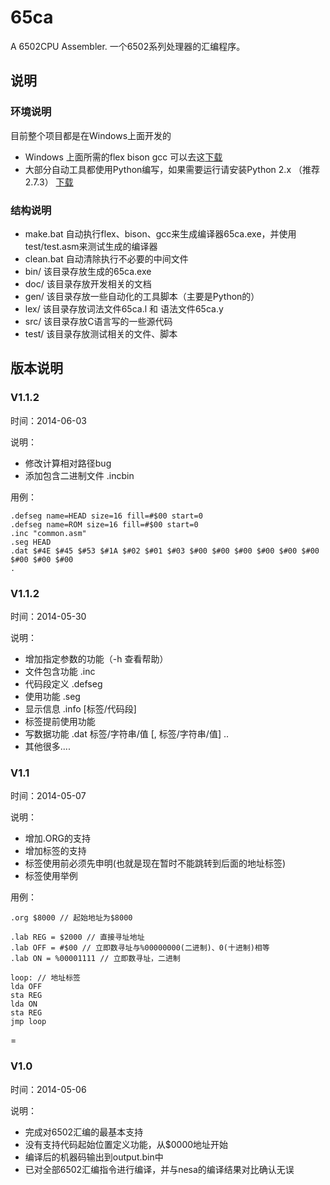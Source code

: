 # 65ca
A 6502CPU Assembler.
一个6502系列处理器的汇编程序。

## 说明

### 环境说明
目前整个项目都是在Windows上面开发的

* Windows 上面所需的flex bison gcc 可以去这[下载](http://pan.baidu.com/s/1hqHt4OG)
* 大部分自动工具都使用Python编写，如果需要运行请安装Python 2.x （推荐2.7.3） [下载](https://www.python.org/downloads/)
 
### 结构说明

* make.bat 自动执行flex、bison、gcc来生成编译器65ca.exe，并使用test/test.asm来测试生成的编译器
* clean.bat 自动清除执行不必要的中间文件
* bin/ 该目录存放生成的65ca.exe
* doc/ 该目录存放开发相关的文档
* gen/ 该目录存放一些自动化的工具脚本（主要是Python的）
* lex/ 该目录存放词法文件65ca.l 和 语法文件65ca.y
* src/ 该目录存放C语言写的一些源代码
* test/ 该目录存放测试相关的文件、脚本


## 版本说明

### V1.1.2

时间：2014-06-03

说明：

* 修改计算相对路径bug
* 添加包含二进制文件 .incbin

用例：

```
.defseg name=HEAD size=16 fill=#$00 start=0
.defseg name=ROM size=16 fill=#$00 start=0
.inc "common.asm"
.seg HEAD
.dat $#4E $#45 $#53 $#1A $#02 $#01 $#03 $#00 $#00 $#00 $#00 $#00 $#00 $#00 $#00 $#00
.
```


### V1.1.2

时间：2014-05-30

说明：

* 增加指定参数的功能（-h 查看帮助）
* 文件包含功能 .inc
* 代码段定义 .defseg
* 使用功能 .seg
* 显示信息 .info [标签/代码段]
* 标签提前使用功能
* 写数据功能 .dat 标签/字符串/值 [, 标签/字符串/值] ..
* 其他很多....


### V1.1

时间：2014-05-07

说明：

* 增加.ORG的支持
* 增加标签的支持
* 标签使用前必须先申明(也就是现在暂时不能跳转到后面的地址标签)
* 标签使用举例

用例：

```
.org $8000 // 起始地址为$8000

.lab REG = $2000 // 直接寻址地址
.lab OFF = #$00 // 立即数寻址与%00000000(二进制)、0(十进制)相等
.lab ON = %00001111 // 立即数寻址，二进制

loop: // 地址标签
lda OFF
sta REG
lda ON
sta REG
jmp loop

```

=

### V1.0

时间：2014-05-06

说明：

* 完成对6502汇编的最基本支持
* 没有支持代码起始位置定义功能，从$0000地址开始
* 编译后的机器码输出到output.bin中
* 已对全部6502汇编指令进行编译，并与nesa的编译结果对比确认无误
